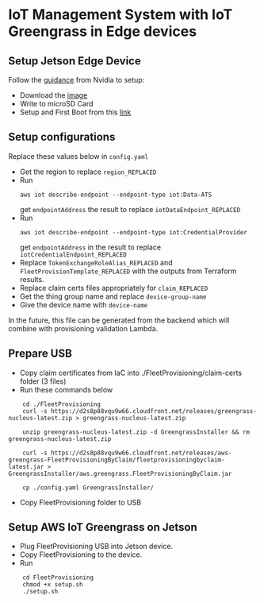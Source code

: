 # IoT Management System with IoT Greengrass in Edge devices

## Setup Jetson Edge Device

Follow the [guidance](https://developer.nvidia.com/embedded/learn/get-started-jetson-nano-devkit#prepare)  from Nvidia to setup:
- Download the [image](https://developer.nvidia.com/jetson-nano-sd-card-image)
- Write to microSD Card
- Setup and First Boot from this [link](https://developer.nvidia.com/embedded/learn/get-started-jetson-nano-devkit#setup)

## Setup configurations

Replace these values below in `config.yaml`
- Get the region to replace `region_REPLACED`
- Run 
    ```
    aws iot describe-endpoint --endpoint-type iot:Data-ATS
    ```
    get `endpointAddress` the result to replace `iotDataEndpoint_REPLACED`
- Run 
    ```
    aws iot describe-endpoint --endpoint-type iot:CredentialProvider
    ```
    get `endpointAddress` in the result to replace `iotCredentialEndpoint_REPLACED`
- Replace `TokenExchangeRoleAlias_REPLACED` and `FleetProvisionTemplate_REPLACED` with the outputs from Terraform results.
- Replace claim certs files appropriately for `claim_REPLACED`
- Get the thing group name and replace `device-group-name`
- Give the device name with `device-name`

In the future, this file can be generated from the backend which will combine with provisioning validation Lambda.

## Prepare USB

- Copy claim certificates from IaC into ./FleetProvisioning/claim-certs folder (3 files)
- Run these commands below
```
    cd ./FleetProvisioning
    curl -s https://d2s8p88vqu9w66.cloudfront.net/releases/greengrass-nucleus-latest.zip > greengrass-nucleus-latest.zip

    unzip greengrass-nucleus-latest.zip -d GreengrassInstaller && rm greengrass-nucleus-latest.zip

    curl -s https://d2s8p88vqu9w66.cloudfront.net/releases/aws-greengrass-FleetProvisioningByClaim/fleetprovisioningbyclaim-latest.jar > GreengrassInstaller/aws.greengrass.FleetProvisioningByClaim.jar

    cp ./config.yaml GreengrassInstaller/
```
- Copy FleetProvisioning folder to USB


## Setup AWS IoT Greengrass on Jetson

- Plug FleetProvisioning USB into Jetson device.
- Copy FleetProvisioning to the device.
- Run 
```
    cd FleetProvisioning
    chmod +x setup.sh
    ./setup.sh
```